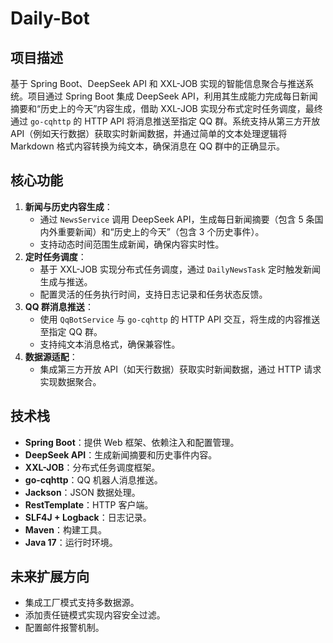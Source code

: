 # Daily-Bot

## 项目描述
基于 Spring Boot、DeepSeek API 和 XXL-JOB 实现的智能信息聚合与推送系统。项目通过 Spring Boot 集成 DeepSeek API，利用其生成能力完成每日新闻摘要和“历史上的今天”内容生成，借助 XXL-JOB 实现分布式定时任务调度，最终通过 `go-cqhttp` 的 HTTP API 将消息推送至指定 QQ 群。系统支持从第三方开放 API（例如天行数据）获取实时新闻数据，并通过简单的文本处理逻辑将 Markdown 格式内容转换为纯文本，确保消息在 QQ 群中的正确显示。

## 核心功能
1. **新闻与历史内容生成**：
   - 通过 `NewsService` 调用 DeepSeek API，生成每日新闻摘要（包含 5 条国内外重要新闻）和“历史上的今天”（包含 3 个历史事件）。
   - 支持动态时间范围生成新闻，确保内容实时性。
2. **定时任务调度**：
   - 基于 XXL-JOB 实现分布式任务调度，通过 `DailyNewsTask` 定时触发新闻生成与推送。
   - 配置灵活的任务执行时间，支持日志记录和任务状态反馈。
3. **QQ 群消息推送**：
   - 使用 `QqBotService` 与 `go-cqhttp` 的 HTTP API 交互，将生成的内容推送至指定 QQ 群。
   - 支持纯文本消息格式，确保兼容性。
4. **数据源适配**：
   - 集成第三方开放 API（如天行数据）获取实时新闻数据，通过 HTTP 请求实现数据聚合。

## 技术栈
- **Spring Boot**：提供 Web 框架、依赖注入和配置管理。
- **DeepSeek API**：生成新闻摘要和历史事件内容。
- **XXL-JOB**：分布式任务调度框架。
- **go-cqhttp**：QQ 机器人消息推送。
- **Jackson**：JSON 数据处理。
- **RestTemplate**：HTTP 客户端。
- **SLF4J + Logback**：日志记录。
- **Maven**：构建工具。
- **Java 17**：运行时环境。

## 未来扩展方向
- 集成工厂模式支持多数据源。
- 添加责任链模式实现内容安全过滤。
- 配置邮件报警机制。
